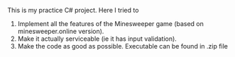 This is my practice C# project. 
Here I tried to
1. Implement all the features of the Minesweeper game (based on minesweeper.online version).
2. Make it actually serviceable (ie it has input validation).
3. Make the code as good as possible.
Executable can be found in .zip file
